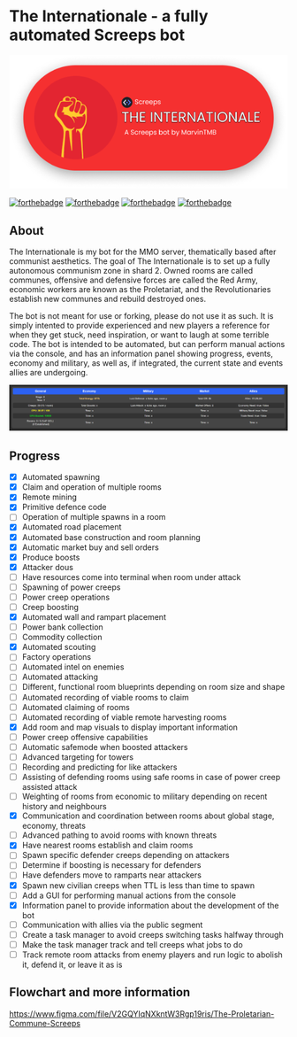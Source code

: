 # The Internationale - a fully automated Screeps bot

![The Internationale](images/header.png)

[![forthebadge](https://forthebadge.com/images/badges/built-with-love.svg)](https://forthebadge.com)
[![forthebadge](https://forthebadge.com/images/badges/open-source.svg)](https://forthebadge.com)
[![forthebadge](https://forthebadge.com/images/badges/contains-tasty-spaghetti-code.svg)](https://forthebadge.com)
[![forthebadge](https://forthebadge.com/images/badges/0-percent-optimized.svg)](https://forthebadge.com)

## About

The Internationale is my bot for the MMO server, thematically based after communist aesthetics. The goal of The Internationale is to set up a fully autonomous communism zone in shard 2. Owned rooms are called communes, offensive and defensive forces are called the Red Army, economic workers are known as the Proletariat, and the Revolutionaries establish new communes and rebuild destroyed ones.

The bot is not meant for use or forking, please do not use it as such. It is simply intented to provide experienced and new players a reference for when they get stuck, need inspiration, or want to laugh at some terrible code. The bot is intended to be automated, but can perform manual actions via the console, and has an information panel showing progress, events, economy and military, as well as, if integrated, the current state and events allies are undergoing.

![Information Panel](images/infopanel.png)

## Progress

- [x] Automated spawning
- [x] Claim and operation of multiple rooms
- [x] Remote mining
- [x] Primitive defence code
- [ ] Operation of multiple spawns in a room
- [x] Automated road placement
- [x] Automated base construction and room planning
- [x] Automatic market buy and sell orders
- [x] Produce boosts
- [x] Attacker dous
- [ ] Have resources come into terminal when room under attack
- [ ] Spawning of power creeps
- [ ] Power creep operations
- [ ] Creep boosting
- [x] Automated wall and rampart placement
- [ ] Power bank collection
- [ ] Commodity collection
- [x] Automated scouting
- [ ] Factory operations
- [ ] Automated intel on enemies
- [ ] Automated attacking
- [ ] Different, functional room blueprints depending on room size and shape
- [ ] Automated recording of viable rooms to claim
- [ ] Automated claiming of rooms
- [ ] Automated recording of viable remote harvesting rooms
- [x] Add room and map visuals to display important information
- [ ] Power creep offensive capabilities
- [ ] Automatic safemode when boosted attackers
- [ ] Advanced targeting for towers
- [ ] Recording and predicting for like attackers
- [ ] Assisting of defending rooms using safe rooms in case of power creep assisted attack
- [ ] Weighting of rooms from economic to military depending on recent history and neighbours
- [x] Communication and coordination between rooms about global stage, economy, threats
- [ ] Advanced pathing to avoid rooms with known threats
- [x] Have nearest rooms establish and claim rooms
- [ ] Spawn specific defender creeps depending on attackers
- [ ] Determine if boosting is necessary for defenders
- [ ] Have defenders move to ramparts near attackers
- [x] Spawn new civilian creeps when TTL is less than time to spawn
- [ ] Add a GUI for performing manual actions from the console
- [x] Information panel to provide information about the development of the bot
- [ ] Communication with allies via the public segment
- [ ] Create a task manager to avoid creeps switching tasks halfway through
- [ ] Make the task manager track and tell creeps what jobs to do
- [ ] Track remote room attacks from enemy players and run logic to abolish it, defend it, or leave it as is

## Flowchart and more information

https://www.figma.com/file/V2GQYIqNXkntW3Rgp19ris/The-Proletarian-Commune-Screeps
